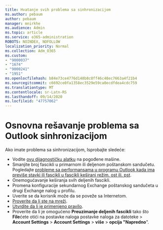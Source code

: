 ```yaml
---
title: Hvatanje svih problema sa sinhronizacijom
ms.author: pebaum
author: pebaum
manager: mnirkhe
ms.audience: Admin
ms.topic: article
ms.service: o365-administration
ROBOTS: NOINDEX, NOFOLLOW
localization_priority: Normal
ms.collection: Adm_O365
ms.custom:
- "9000037"
- "1674"
- "9000241"
- "1951"
ms.openlocfilehash: b84e73ce4776d148b8c0ff46c48ec7663a4f21b4
ms.sourcegitcommit: c6692ce0fa1358ec3529e59ca0ecdfdea4cdc759
ms.translationtype: MT
ms.contentlocale: sr-Latn-RS
ms.lasthandoff: 09/14/2020
ms.locfileid: "47757062"
---
```

# <a name="basic-outlook-sync-troubleshooting"></a>Osnovna rešavanje problema sa Outlook sinhronizacijom

Ako imate problema sa sinhronizacijom, Isprobajte sledeće:

- Vodite [ovu dijagnostičku alatku](https://aka.ms/sara-outlooksendreceive) na pogođene mašine.
- Smanjite broj fascikli u primarnom ili deljenom poštanskom sandučetu. Pogledajte [probleme sa performansama u programu Outlook kada ima previše stavki ili fascikli u fascikli keširani režim. ost ili. pst](https://support.microsoft.com/help/2768656/outlook-performance-issues-when-there-are-too-many-items-or-folders-in).
- Onemogućavanje keširanja svih deljenih fascikli.
- Promena konfiguracije sekundarnog Exchange poštanskog sandučeta u drugi Exchange nalog u profilu.
- Uverite se da korisnik može da se poveže sa Internetom. 
- [Proverite da li ste na mreži](https://support.office.com/article/2460e4a8-16c7-47fc-b204-b1549275aac9).
- [Utvrdite da li je primenjeno pravilo](https://support.office.com/article/C24F5DEA-9465-4DF4-AD17-A50704D66C59).
- Proverite da li je omogućeno **Preuzimanje deljenih fascikli** tako što **File**ćete otići na postavke naloga postavke naloga za datoteke  >  **Account Settings**  >  **Account Settings**  >  **više**  >  **opcija "Napredno**".
